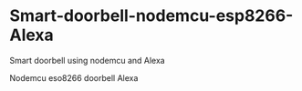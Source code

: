 # Smart-doorbell-nodemcu-esp8266-Alexa
Smart doorbell using nodemcu and Alexa

Nodemcu eso8266
doorbell
Alexa


